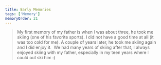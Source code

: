 ```yaml
---
title: Early Memories
tags: ['Memory']
memoryOrder: 21
---
```


> My first memory of my father is when I was about three, he took me skiing (one of his favorite sports). I did not have a good time at all (it was too cold for me). A couple of years later, he took me skiing again and I did enjoy it.  We had many years of skiing after that, I always enjoyed skiing with my father, especially in my teen years where I could out ski him :)